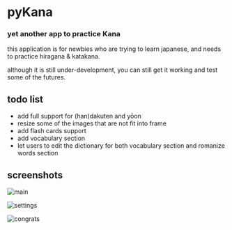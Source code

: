 # pyKana
### yet another app to practice Kana

this application is for newbies who are trying
to learn japanese, and needs to practice hiragana & katakana. 

although it is still under-development,
you can still get it working and test some of the futures.

## todo list
* add full support for (han)dakuten and yōon
* resize some of the images that are not fit into frame
* add flash cards support 
* add vocabulary section
* let users to edit the dictionary for both vocabulary section and romanize words section

## screenshots

![main](https://github.com/jeffisabelle/pyKana/raw/master/src/imgs/icons/screenshots/ss1.png)

![settings](https://github.com/jeffisabelle/pyKana/raw/master/src/imgs/icons/screenshots/ss2.png)

![congrats](https://github.com/jeffisabelle/pyKana/raw/master/src/imgs/icons/screenshots/ss3.png)
